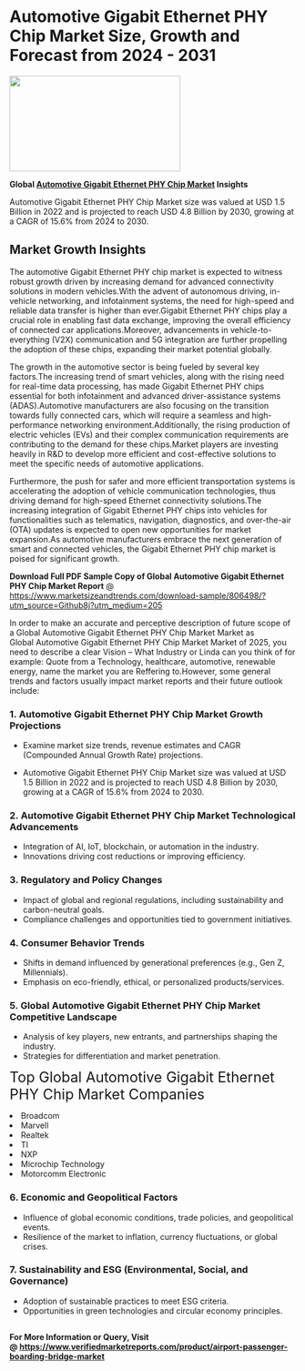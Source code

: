 <H1>Automotive Gigabit Ethernet PHY Chip Market Size, Growth and Forecast from 2024 - 2031</H1><img class="aligncenter size-medium wp-image-584254" src="https://thirdeyenews.in/wp-content/uploads/2024/09/Global-Market-Research-300x168.jpeg" alt="" width="300" height="168" /><p><strong>Global&nbsp;<a href="https://www.marketsizeandtrends.com/download-sample/806498/?utm_source=Github8j?utm_medium=205">Automotive Gigabit Ethernet PHY Chip Market</a> Insights</strong></p><p>Automotive Gigabit Ethernet PHY Chip Market size was valued at USD 1.5 Billion in 2022 and is projected to reach USD 4.8 Billion by 2030, growing at a CAGR of 15.6% from 2024 to 2030.</p><p><h2>Market Growth Insights</h2> <p>The automotive Gigabit Ethernet PHY chip market is expected to witness robust growth driven by increasing demand for advanced connectivity solutions in modern vehicles.With the advent of autonomous driving, in-vehicle networking, and infotainment systems, the need for high-speed and reliable data transfer is higher than ever.Gigabit Ethernet PHY chips play a crucial role in enabling fast data exchange, improving the overall efficiency of connected car applications.Moreover, advancements in vehicle-to-everything (V2X) communication and 5G integration are further propelling the adoption of these chips, expanding their market potential globally.</p> <p>The growth in the automotive sector is being fueled by several key factors.The increasing trend of smart vehicles, along with the rising need for real-time data processing, has made Gigabit Ethernet PHY chips essential for both infotainment and advanced driver-assistance systems (ADAS).Automotive manufacturers are also focusing on the transition towards fully connected cars, which will require a seamless and high-performance networking environment.Additionally, the rising production of electric vehicles (EVs) and their complex communication requirements are contributing to the demand for these chips.Market players are investing heavily in R&D to develop more efficient and cost-effective solutions to meet the specific needs of automotive applications.</p> <p>Furthermore, the push for safer and more efficient transportation systems is accelerating the adoption of vehicle communication technologies, thus driving demand for high-speed Ethernet connectivity solutions.The increasing integration of Gigabit Ethernet PHY chips into vehicles for functionalities such as telematics, navigation, diagnostics, and over-the-air (OTA) updates is expected to open new opportunities for market expansion.As automotive manufacturers embrace the next generation of smart and connected vehicles, the Gigabit Ethernet PHY chip market is poised for significant growth.</p> <p><span class=""><strong>Download Full PDF Sample Copy of Global Automotive Gigabit Ethernet PHY Chip Market Report</strong> @ <a href="https://www.marketsizeandtrends.com/download-sample/806498/?utm_source=Github8j?utm_medium=205" target="_blank">https://www.marketsizeandtrends.com/download-sample/806498/?utm_source=Github8j?utm_medium=205</a></span></p><p>In order to make an accurate and perceptive description of future scope of a Global&nbsp;Automotive Gigabit Ethernet PHY Chip Market Market as Global&nbsp;Automotive Gigabit Ethernet PHY Chip Market Market of 2025, you need to describe a clear Vision &ndash; What Industry or Linda can you think of for example: Quote from a Technology, healthcare, automotive, renewable energy, name the market you are Reffering to.However, some general trends and factors usually impact market reports and their future outlook include:</p><h3>1.&nbsp;<strong>Automotive Gigabit Ethernet PHY Chip Market Growth Projections</strong></h3><ul><li>Examine market size trends, revenue estimates and CAGR (Compounded Annual Growth Rate) projections.</li><li><p>Automotive Gigabit Ethernet PHY Chip Market size was valued at USD 1.5 Billion in 2022 and is projected to reach USD 4.8 Billion by 2030, growing at a CAGR of 15.6% from 2024 to 2030.</p></li></ul><h3>2.&nbsp;<strong>Automotive Gigabit Ethernet PHY Chip Market Technological Advancements</strong></h3><ul><li>Integration of AI, IoT, blockchain, or automation in the industry.</li><li>Innovations driving cost reductions or improving efficiency.</li></ul><h3>3.&nbsp;<strong>Regulatory and Policy Changes</strong></h3><ul><li>Impact of global and regional regulations, including sustainability and carbon-neutral goals.</li><li>Compliance challenges and opportunities tied to government initiatives.</li></ul><h3>4.&nbsp;<strong>Consumer Behavior Trends</strong></h3><ul><li>Shifts in demand influenced by generational preferences (e.g., Gen Z, Millennials).</li><li>Emphasis on eco-friendly, ethical, or personalized products/services.</li></ul><h3>5.&nbsp;<strong>Global Automotive Gigabit Ethernet PHY Chip Market Competitive Landscape</strong></h3><ul><li>Analysis of key players, new entrants, and partnerships shaping the industry.</li><li>Strategies for differentiation and market penetration.</li></ul><p data-pm-slice="1 1 []"><span style="color: inherit; font-family: inherit; font-size: 25px;">Top Global Automotive Gigabit Ethernet PHY Chip Market Companies</span></p><div class="" data-test-id=""><p><li>Broadcom</li><li> Marvell</li><li> Realtek</li><li> TI</li><li> NXP</li><li> Microchip Technology</li><li> Motorcomm Electronic</li></p></div><h3>6.&nbsp;<strong>Economic and Geopolitical Factors</strong></h3><ul><li>Influence of global economic conditions, trade policies, and geopolitical events.</li><li>Resilience of the market to inflation, currency fluctuations, or global crises.</li></ul><h3>7.&nbsp;<strong>Sustainability and ESG (Environmental, Social, and Governance)</strong></h3><ul><li>Adoption of sustainable practices to meet ESG criteria.</li><li>Opportunities in green technologies and circular economy principles.</li></ul><h2><strong style="font-size: 14px;">For More Information or Query, Visit @&nbsp;</strong><a style="background-color: #ffffff; font-size: 14px;" href="https://www.marketsizeandtrends.com/report/automotive-gigabit-ethernet-phy-chip-market/" target="_blank">https://www.verifiedmarketreports.com/product/airport-passenger-boarding-bridge-market</a></h2>
